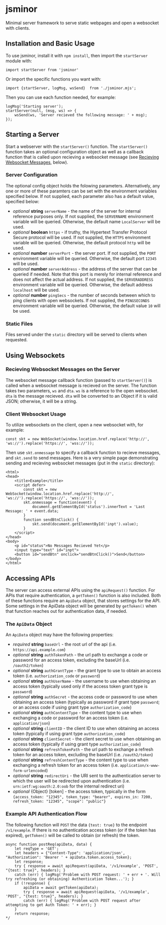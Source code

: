 # jsminor

Minimal server framework to serve static webpages and open a websocket with clients.

## Installation and Basic Usage

To use jsminor, install it with `npm install`, then import the `startServer` module with:
```
import startServer from 'jsminor'
```

Or import the specific functions you want with:
```
import {startServer, logMsg, wsSend}  from './jsminor.mjs';
```

Then you can use each function needed, for example:
```
logMsg('Starting server');
startServer(null, (msg, ws) => {
	wsSend(ws, 'Server recieved the following message: ' + msg);
});
```

## Starting a Server

Start a webserver with the `startServer()` function. The `startServer()` function takes an optional configuration object as well as a callback function that is called upon recieving a websocket message (see [Recieving Websocket Messages](#Recieving-Websocket-Messages-on-the-Server), below).

### Server Configuration

The optional config object holds the folowing parameters. Alternatively, any one or more of these paramters can be set with the environment variables specified below. If not supplied, each parameter also has a default value, specified below:

* *optional* **string** `serverName` - the name of the server for internal reference purposes only. If not supplied, the `SERVERNAME` environment variable will be queried. Otherwise, the default name `LocalServer` will be used.
* *optional* **boolean** `https` - if truthy, the Hypertext Transfer Protocol Secure protocol will be used. If not supplied, the `HTTPS` environment variable will be queried. Otherwise, the default protocol `http` will be used.
* *optional* **number** `serverPort` - the server port. If not supplied, the `PORT` environment variable will be queried. Otherwise, the default port `12345` will be used.
* *optional* **number** `serverAddress` - the address of the server that can be queried if needed. Note that this port is merely for internal reference and does not affect the actual address. If not supplied, the `SERVERADDRESS` environment variable will be queried. Otherwise, the default address `localhost` will be used.
* *optional* **number** `pingSecs` - the number of seconds between which to ping clients with open websockets. If not supplied, the `PINGSECONDS` environment variable will be queried. Otherwise, the default value `10` will be used.

### Static Files

Files served under the `static` directory will be served to clients when requested.

## Using Websockets

### Recieving Websocket Messages on the Server 

The websocket message callback function (passed to `startServer()`) is called when a websocket message is recieved on the server. The function takes two parameters, `ws` and `dta`.  `ws` is a reference to the open websocket. `dta` is the message recieved. `dta` will be converted to an Object if it is valid JSON; otherwise, it will be a string.

### Client Websocket Usage

To utilize websockets on the client, open a new websocket with, for example:

```
const skt = new WebSocket(window.location.href.replace('http://', 'ws://').replace('https://', 'wss://'));
```

Then use `skt.onmessage` to specify a callback function to recieve messages, and `skt.send` to send messages. Here is a very simple page demonstrating sending and recieving websocket messages (put in the `static` directory):

```
<html>
<head>
	<title>Example</title>
	<script defer>
		const skt = new WebSocket(window.location.href.replace('http://', 'ws://').replace('https://', 'wss://'));
		skt.onmessage = function(event) {
			document.getElementById('status').innerText = 'Last Message: ' + event.data;
		}
		function sendBtnClick() {
			skt.send(document.getElementById('inpt').value);
		}
	</script>
</head>
<body>
	<p id="status">No Messages Recieved Yet</p>
	<input type="text" id="inpt">
	<button id="sendBtn" onclick="sendBtnClick()">Send</button>
</body>
</html>
```

## Accessing APIs

The server can access external APIs using the `apiRequest()` function. For APIs that require authentication, a `getToken()` function is also included. Both of these functions require an `ApiData` object, that stores settings for the API. Some settings in the ApiData object will be generated by `getToken()` when that function reaches out for authentication data, if needed.

### The `ApiData` Object

An `ApiData` object may have the following properties:

* *required* **string** `baseUrl` - the root url of the api (i.e. `https://api.example.com`)
* *optional* **string** `authTokenPath` - the url path to exchange a code or password for an access token, excluding the baseUrl (i.e. `/oauth2/token`)
* *optional* **string** `authGrantType` - the grant type to use to obtain an access token (i.e. `authorization_code` or `password`)
* *optional* **string** `authUserName` - the username to use when obtaining an access token (typically used only if the access token grant type is `password`)
* *optional* **string** `authSecret` - the access code or password to use when obtaining an access token (typically as password if grant type `password`; or an access code if using grant type `authorization_code`)
* *optional* **string** `authContentType` - the content type to use when exchanging a code or password for an access token (i.e. `application/json`)
* *optional* **string** `clientID` - the client ID to use when obtaining an access token (typically if using grant type `authorization_code`)
* *optional* **string** `clientSecret` - the client secret to use when obtaining an access token (typically if using grant type `authorization_code`)
* *optional* **string** `refreshTokenPath` - the url path to exchange a refresh token for an access token, excluding the baseUrl (i.e. `/oauth2/token`)
* *optional* **string** `refreshContentType` - the content type to use when exchanging a refresh token for an access token (i.e. `application/x-www-form-urlencoded`)
* *optional* **string** `redirectUri` - the URI sent to the authentication server to which the user will be redirected upon authentication (i.e. `urn:ietf:wg:oauth:2.0:oob` for the internal redirect uri)
* *optional* {Object} [token] - the access token, typically in the form `{access_token: "12345", token_type: "bearer", expires_in: 7200, refresh_token: "12345", "scope": "public"}`

### Example API Authentication Flow

The following function will `POST` the data `{test: true}` to the endpoint `/v1/example`. If there is no authentication access token (or if the token has expired), `getToken()` will be called to obtain (or refresh) the token.

```
async function postReq(apiData, data) {
	let reqType = 'GET';
	let headers = {"Content-Type": 'application/json', "Authorization": 'Bearer ' + apiData.token.access_token};
	let response;
	try { response = await apiRequest(apiData, '/v1/example', 'POST', "{test: true}", headers); }
	catch (err) { logMsg('Problem with POST request: ' + err + '. Will try refreshing (or obtaining) Authentication Token...'); }
	if (!response) {
		apiData = await getToken(apiData);
		try { response = await apiRequest(apiData, '/v1/example', 'POST', "{test: true}", headers); }
		catch (err) { logMsg('Problem with POST request after attempting to get Auth Token: ' + err); }
	}
	return response;
*/
```
